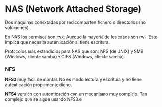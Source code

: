 # NAS (Network Attached Storage)
Dos máquinas conextadas por red comparten fichero o directorios (no volúmenes).

En NAS los permisos son rwx. Aunque la mayoría de los casos son rw-. Esto implica que necesita autenticación si tiene escritura. 

Protocolos más extendidios para NAS que son: NFS (de UNIX) y SMB (Windows, cliente samba) y CIFS (Windows, cliente samba).

### NFS
**NFS3** muy fácil de montar. No es modo lectura y escritura y no tiene autenticación propiamente dicho. 

**NFS4** versión con autenticación con un mecanismo muy complejo. Tan complejo que se sigue usando NFS3.e
